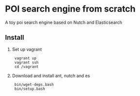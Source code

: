 POI search engine from scratch
==============================

A toy poi search engine based on Nutch and Elasticsearch

Install
-------

1. Set up vagrant

        vagrant up
        vagrant ssh
        cd /vagrant

2. Download and install ant, nutch and es

        bin/wget-deps.bash
        bin/setup.bash
